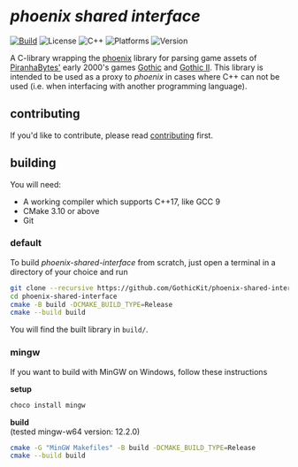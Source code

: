 # _phoenix shared interface_

[![Build](https://img.shields.io/github/actions/workflow/status/GothicKit/phoenix-shared-interface/build.yml?label=Build&branch=main)](https://img.shields.io/github/actions/workflow/status/GothicKit/phoenix-shared-interface/build.yml)
![License](https://img.shields.io/github/license/GothicKit/phoenix-shared-interface?label=License&color=important)
![C++](https://img.shields.io/static/v1?label=C%2B%2B&message=17&color=informational)
![Platforms](https://img.shields.io/static/v1?label=Supports&message=GCC%20|%20Clang%20|%20MSVC%20|%20Apple%20Clang&color=blueviolet)
![Version](https://img.shields.io/github/v/tag/GothicKit/phoenix-shared-interface?label=Version&sort=semver)

A C-library wrapping the [phoenix](https://github.com/lmichaelis/phoenix) library for parsing game assets of
[PiranhaBytes'](https://www.piranha-bytes.com/) early 2000's games [Gothic](https://en.wikipedia.org/wiki/Gothic_(video_game))
and [Gothic II](https://en.wikipedia.org/wiki/Gothic_II). This library is intended to be used as a proxy to _phoenix_ in
cases where C++ can not be used (i.e. when interfacing with another programming language).

## contributing

If you'd like to contribute, please read [contributing](contributing.md) first.

## building

You will need:

* A working compiler which supports C++17, like GCC 9
* CMake 3.10 or above
* Git

### default
To build _phoenix-shared-interface_ from scratch, just open a terminal in a directory of your choice and run

```bash
git clone --recursive https://github.com/GothicKit/phoenix-shared-interface
cd phoenix-shared-interface
cmake -B build -DCMAKE_BUILD_TYPE=Release
cmake --build build
```

You will find the built library in `build/`.


### mingw

If you want to build with MinGW on Windows, follow these instructions

**setup**
```sh
choco install mingw
```

**build**  
(tested mingw-w64 version: 12.2.0)
```sh
cmake -G "MinGW Makefiles" -B build -DCMAKE_BUILD_TYPE=Release
cmake --build build
```